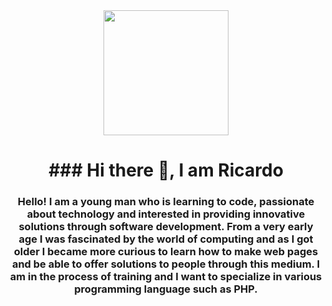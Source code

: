 <div class="gif"  align="center">
    <img src="https://media.giphy.com/media/bGgsc5mWoryfgKBx1u/giphy.gif" width="200px">
    <h1 align="center">### Hi there 👋, I am Ricardo</h1>
    <h3 aling="center">Hello! I am a young man who is learning to code, passionate about technology and interested in providing innovative solutions through software development.
        From a very early age I was fascinated by the world of computing and as I got older I became more curious to learn how to make web pages and be able to offer solutions to people through this medium.
        I am in the process of training and I want to specialize in various programming language ​​such as  PHP.</h3>

</div>

<!--
- 🔭 I’m currently working on ...
- 🌱 I’m currently learning ...
- 👯 I’m looking to collaborate on ...
- 🤔 I’m looking for help with ...
- 💬 Ask me about ...
- 📫 How to reach me: ...
- 😄 Pronouns: ...
- ⚡ Fun fact: ...
-->
